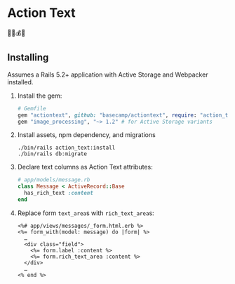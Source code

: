 # Action Text

🤸‍♂️💰📝

## Installing

Assumes a Rails 5.2+ application with Active Storage and Webpacker installed.

1. Install the gem:

    ```ruby
    # Gemfile
    gem "actiontext", github: "basecamp/actiontext", require: "action_text"
    gem "image_processing", "~> 1.2" # for Active Storage variants
    ```
   
1. Install assets, npm dependency, and migrations

   ```
   ./bin/rails action_text:install
   ./bin/rails db:migrate
   ```

1. Declare text columns as Action Text attributes:

    ```ruby
    # app/models/message.rb
    class Message < ActiveRecord::Base
      has_rich_text :content
    end
    ```

1. Replace form `text_area`s with `rich_text_area`s:

    ```erb
    <%# app/views/messages/_form.html.erb %>
    <%= form_with(model: message) do |form| %>
      …
      <div class="field">
        <%= form.label :content %>
        <%= form.rich_text_area :content %>
      </div>
      …
    <% end %>
    ```
